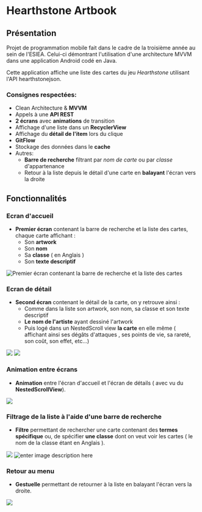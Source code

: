 # Hearthstone Artbook

## Présentation

Projet de programmation mobile fait dans le cadre de la troisième année au sein de l'ESIEA.
Celui-ci démontrant l'utilisation d'une architecture MVVM dans une application Android codé en Java.

Cette application affiche une liste des cartes du jeu *Hearthstone* utilisant l'API hearthstonejson.

### Consignes respectées:

 -   Clean Architecture & **MVVM**
 - Appels à une **API REST**
 - **2 écrans** avec **animations** de transition
 - Affichage d'une liste dans un **RecyclerView**
 - Affichage du **détail de l'item** lors du clique
 - **GitFlow**
 - Stockage des données dans le **cache**
 - Autres:
	 - **Barre de recherche** filtrant par *nom de carte* ou par *classe* d'appartenance
	 - Retour à la liste depuis le détail d'une carte en **balayant** l'écran vers la droite
	
## Fonctionnalités 

### Ecran d'accueil

 - **Premier écran** contenant la barre de recherche et la liste des cartes, chaque carte affichant :
	 - Son **artwork** 
	 - Son **nom**
	 - Sa **classe** ( en Anglais )
	 - Son **texte descriptif**

![Premier écran contenant la barre de recherche et la liste des cartes](https://lh3.googleusercontent.com/oqbbeMDAHpA3XDlCUlwfCPUFUTDFtEnVSggaZ0aqtQnCQ6tEjd2qqsv4O9VOS75RISF5fIWwKByz)
          
          
 ### Ecran de détail

 - **Second écran** contenant le détail de la carte, on y retrouve ainsi :
	 - Comme dans la liste son artwork, son nom, sa classe et son texte descriptif
	 - **Le nom de l'artiste** ayant dessiné l'artwork
	 - Puis logé dans un  NestedScroll view **la carte** en elle même ( affichant ainsi ses dégâts d'attaques , ses points de vie, sa rareté, son coût, son effet, etc...)

![](https://lh3.googleusercontent.com/OFSkflkG4wz8JyCfu9LYtuvst1NOH0YGMxI_z7km9nvkzjfJonEL8SJejjHKCqnZiwB0BTl94Tiv) ![](https://lh3.googleusercontent.com/t2_Oa9XNjQDAfIS6vMtVTdHlHO2C-bkZ_D5xEJiGtfoiNsfH70ddx76h_3RgdtM9qpb4YppXO_zS)

### Animation entre écrans

 - **Animation** entre l'écran d'accueil et l'écran de détails ( avec vu du **NestedScrollView**).

![](https://media.giphy.com/media/iY8CPcM0QupwQ0GS9G/giphy.gif)

### Filtrage de la liste à l'aide d'une barre de recherche

 - **Filtre** permettant de rechercher une carte contenant des **termes spécifique** ou, de spécifier **une classe** dont on veut voir les cartes ( le nom de la classe étant en Anglais ).
 
![](https://media.giphy.com/media/1AgDPLDVmapXFP7v3I/giphy.gif) ![enter image description here](https://media.giphy.com/media/NS5WuKFPtLdadLWmds/giphy.gif)

### Retour au menu

 - **Gestuelle** permettant de retourner à la liste en balayant l'écran vers la droite.


![](https://media.giphy.com/media/Qf97DTl3iaiSGbZNxn/giphy.gif)






























